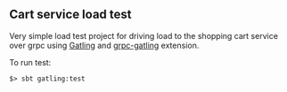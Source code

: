 ## Cart service load test

Very simple load test project for driving load to the shopping cart service over grpc using [Gatling](https://gatling.io/) and [grpc-gatling](https://github.com/phiSgr/gatling-grpc) extension.

To run test:

```
$> sbt gatling:test
```
